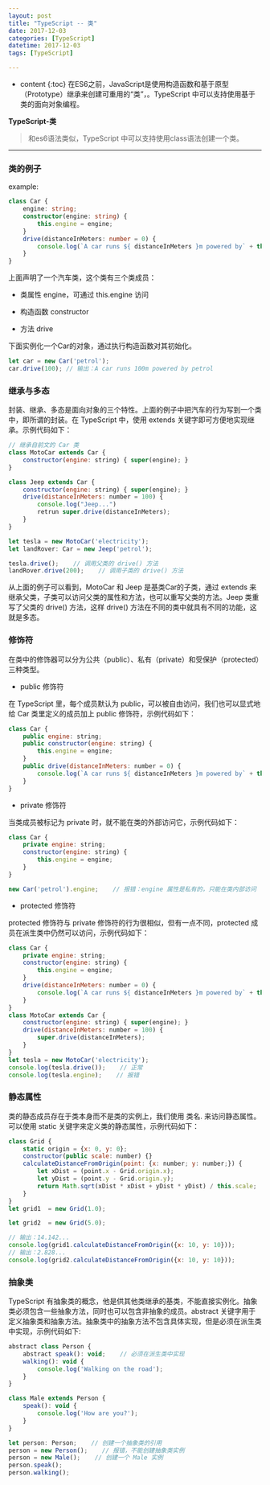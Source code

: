 ```yaml
---
layout: post
title: "TypeScript -- 类"
date: 2017-12-03
categories: [TypeScript]
datetime: 2017-12-03
tags: [TypeScript]

---
```


* content
{:toc}
在ES6之前，JavaScript是使用构造函数和基于原型（Prototype）继承来创建可重用的“类”，。TypeScript 中可以支持使用基于类的面向对象编程。
<!-- more -->


**TypeScript-类**
> 和es6语法类似，TypeScript 中可以支持使用class语法创建一个类。

---
### 类的例子
example:
```ts
class Car {
    engine: string;
    constructor(engine: string) {
        this.engine = engine;
    }
    drive(distanceInMeters: number = 0) {
        console.log(`A car runs ${ distanceInMeters }m powered by` + this.engine);
    }
}
```
上面声明了一个汽车类，这个类有三个类成员：

- 类属性 engine，可通过 this.engine 访问

- 构造函数 constructor

- 方法 drive

下面实例化一个Car的对象，通过执行构造函数对其初始化。
```js
let car = new Car('petrol');
car.drive(100); // 输出：A car runs 100m powered by petrol

```
### 继承与多态

封装、继承、多态是面向对象的三个特性。上面的例子中把汽车的行为写到一个类中，即所谓的封装。在 TypeScript 中，使用 extends 关键字即可方便地实现继承。示例代码如下：

```js
// 继承自前文的 Car 类
class MotoCar extends Car {
    constructor(engine: string) { super(engine); }
}

class Jeep extends Car {
    constructor(engine: string) { super(engine); }
    drive(distanceInMeters: number = 100) {
        console.log("Jeep...")
        retrun super.drive(distanceInMeters);
    }
}

let tesla = new MotoCar('electricity');
let landRover: Car = new Jeep('petrol');

tesla.drive();    // 调用父类的 drive() 方法
landRover.drive(200);    // 调用子类的 drive() 方法

```
从上面的例子可以看到，MotoCar 和 Jeep 是基类Car的子类，通过 extends 来继承父类，子类可以访问父类的属性和方法，也可以重写父类的方法。Jeep 类重写了父类的 drive() 方法，这样 drive() 方法在不同的类中就具有不同的功能，这就是多态。

### 修饰符

在类中的修饰器可以分为公共（public）、私有（private）和受保护（protected）三种类型。

- public 修饰符

在 TypeScript 里，每个成员默认为 public，可以被自由访问，我们也可以显式地给 Car 类里定义的成员加上 public 修饰符，示例代码如下：

```js
class Car {
    public engine: string;
    public constructor(engine: string) {
        this.engine = engine;
    }
    public drive(distanceInMeters: number = 0) {
        console.log(`A car runs ${ distanceInMeters }m powered by` + this.engine);
    }
}

```
- private 修饰符

当类成员被标记为 private 时，就不能在类的外部访问它，示例代码如下：

```js
class Car {
    private engine: string;
    constructor(engine: string) {
        this.engine = engine;
    }
}

new Car('petrol').engine;    // 报错：engine 属性是私有的，只能在类内部访问

```

- protected 修饰符

protected 修饰符与 private 修饰符的行为很相似，但有一点不同，protected 成员在派生类中仍然可以访问，示例代码如下：
```js
class Car {
    private engine: string;
    constructor(engine: string) {
        this.engine = engine;
    }
    drive(distanceInMeters: number = 0) {
        console.log(`A car runs ${ distanceInMeters }m powered by` + this.engine);
    }
}
class MotoCar extends Car {
    constructor(engine: string) { super(engine); }
    drive(distanceInMeters: number = 100) {
        super.drive(distanceInMeters);
    }
}
let tesla = new MotoCar('electricity');
console.log(tesla.drive());    // 正常
console.log(tesla.engine);    // 报错

```
### 静态属性
类的静态成员存在于类本身而不是类的实例上，我们使用 类名. 来访问静态属性。可以使用 static 关键字来定义类的静态属性，示例代码如下：

```js
class Grid {
    static origin = {x: 0, y: 0};
    constructor(public scale: number) {}
    calculateDistanceFromOrigin(point: {x: number; y: number;}) {
        let xDist = (point.x - Grid.origin.x);
        let yDist = (point.y - Grid.origin.y);
        return Math.sqrt(xDist * xDist + yDist * yDist) / this.scale;
    }
}
let grid1  = new Grid(1.0);

let grid2  = new Grid(5.0);

// 输出：14.142...
console.log(grid1.calculateDistanceFromOrigin({x: 10, y: 10}));
// 输出：2.828...
console.log(grid2.calculateDistanceFromOrigin({x: 10, y: 10}));

```

### 抽象类

TypeScript 有抽象类的概念，他是供其他类继承的基类，不能直接实例化。抽象类必须包含一些抽象方法，同时也可以包含非抽象的成员。abstract 关键字用于定义抽象类和抽象方法。抽象类中的抽象方法不包含具体实现，但是必须在派生类中实现，示例代码如下:

```js
abstract class Person {
    abstract speak(): void;    // 必须在派生类中实现
    walking(): void {
        console.log('Walking on the road');
    }
}

class Male extends Person {
    speak(): void {
        console.log('How are you?');
    }
}

let person: Person;    // 创建一个抽象类的引用
person = new Person();    // 报错，不能创建抽象类实例
person = new Male();    // 创建一个 Male 实例
person.speak();
person.walking();

```